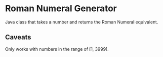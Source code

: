 # Roman Numeral Generator

Java class that takes a number and returns the Roman Numeral equivalent.

## Caveats

Only works with numbers in the range of [1, 3999].
